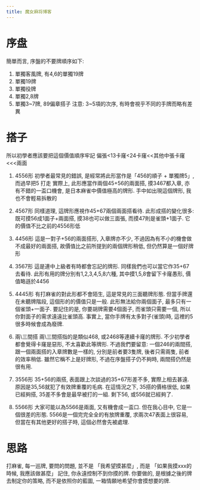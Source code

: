 ```yaml
---
title: 魔女麻将博客
---
```


# 序盘

簡單而言, 序盤的不要牌順序如下:
1. 單獨客風牌, 有4,6的單獨19牌
2. 單獨19牌
3. 單獨役牌
4. 單獨2,8牌
5. 單獨3~7牌, 89偏章搭子
注意: 3~5項的次序, 有時會視乎不同的手牌而略有差異

# 搭子

所以初學者應該要把這個價值順序牢記
偏張<13卡窿<24卡窿<<其他中張卡窿<<<兩面

1.   4556形
初學者最常見的錯誤, 是經常將此形當作是「456的順子 + 單獨牌5」,而過早把5 打走
實際上, 此形應當作兩個45+56的兩面搭, 摸3467都入章, 亦有不錯的一盃口機會, 是日本麻雀中價值極高的牌形. 手中如出現這個牌形, 我也不會輕易拆散的

2.   4567形
同樣道理, 這牌形應視作45+67兩個兩面搭看待. 此形成搭的變化很多: 既可摸56成1面子+兩面搭, 摸38也可以做三面張, 而摸47則是雀頭+1面子. 它的價值不比之前的4556形低

3.   4456形
這是一對子+56的兩面搭形, 入章牌亦不少, 不過因為有不小的機會做不成最好的兩面搭, 故價值比之前所提到的兩個牌形稍低, 但仍然算是一個好牌形

4.    3567形
這是連中上級者有時都會忘記的牌形. 同樣我們也可以當它作35+67去看待. 此形有用的牌分別有1,2,3,4,5,8六種, 其中摸1,5,8會留下卡窿愚形, 價值略遜於4456

5.   4445形
有打麻雀的對此形都不會陌生, 這是常見的三面聽牌形態. 但當手牌還在未聽牌階段, 這個形的的價值只是一般.
此形無法給你兩個面子, 最多只有一個雀頭+一面子. 要記住的是, 你要胡牌需要4個面子, 而雀頭只需要一個, 所以你對面子的需求遠遠比雀頭高. 事實上, 當你手牌有太多對子(雀頭)時, 這裡的5很多時候會成為廢牌.

6. 兩\三間搭
兩\三間搭指的是類似468, 或2468等連續卡窿的牌形.
不少初學者都會覺得卡窿是惡形, 不太喜歡此等牌形. 不過我們要留意: 一個246的兩間搭, 跟一個兩面搭的入章牌數是一樣的, 分別是前者要3隻牌, 後者只需兩隻, 前者的效率稍低.
雖然它稱不上是好牌形, 不過在序盤搭子仍不夠時, 兩間搭仍然是很有用.

7. 3556形
35+56的兩搭, 表面跟上次談過的35+67形差不多, 實際上相去甚遠. 原因是35,56就犯了有效牌重覆的毛病. 在這情況之下, 35搭的價格很低, 如果已經夠搭, 35差不多會是最早被打的一組. 剩下56, 或556就已經夠了.

8. 5566形
大家可能以為5566是兩面, 又有機會成一盃口. 但在我心目中, 它是一個很差的形態. 5566是一個完完全全的有放牌重覆, 求兩次47表面上很容易, 但當在有其他更好的搭子時, 這個必然會先被處理.

# 思路

打麻雀, 每一巡牌, 要問的問題, 並不是
「我希望摸甚麼」,
而是
「如果我摸xxx的時候, 我應該做甚麼」
記住, 你永遠控制不到你摸的牌. 你要做的, 是根據之後的牌去制定你的策略, 而不是依照你的藍圖, 一箱情願地希望你會摸想要的牌.
